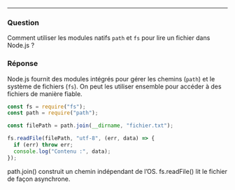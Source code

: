 ---
### Question
Comment utiliser les modules natifs `path` et `fs` pour lire un fichier dans Node.js ?

### Réponse
Node.js fournit des modules intégrés pour gérer les chemins (`path`) et le système de fichiers (`fs`). On peut les utiliser ensemble pour accéder à des fichiers de manière fiable.

```js
const fs = require("fs");
const path = require("path");

const filePath = path.join(__dirname, "fichier.txt");

fs.readFile(filePath, "utf-8", (err, data) => {
  if (err) throw err;
  console.log("Contenu :", data);
});
```

path.join() construit un chemin indépendant de l’OS. fs.readFile() lit le fichier de façon asynchrone.
